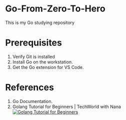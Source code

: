 # Go-From-Zero-To-Hero
This is my Go studying repository

# Prerequisites
1. Verify Git is installed
2. Install Go on the workstation. 
3. Get the Go extension for VS Code.

# References
1. Go Documentation.
2. Golang Tutorial for Beginners | TechWorld with Nana 
[![Golang Tutorial for Beginners](https://img.youtube.com/watch?v=yyUHQIec83I/0.jpg)](https://www.youtube.com/watch?v=yyUHQIec83I)
